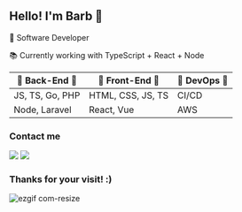 ## Hello! I'm Barb :rainbow:
:dart: Software Developer

:books: Currently working with TypeScript + React + Node

:blue_heart: Back-End :blue_heart: | :purple_heart: Front-End :purple_heart: | :pink_heart: DevOps :pink_heart:
--- | --- | ---
JS, TS, Go, PHP | HTML, CSS, JS, TS | CI/CD
Node, Laravel | React, Vue | AWS

          
### Contact me
<a href="https://www.linkedin.com/in/barbara-teresa-toledo" target="_blank"><img src="https://img.shields.io/badge/-LinkedIn-%230077B5?style=for-the-badge&logo=linkedin&logoColor=white" target="_blank"></a> <a href = "mailto:barbara-teresa@outlook.com"><img src="https://img.shields.io/badge/Email-D14836?style=for-the-badge&logo=gmail&logoColor=white" target="_blank"></a>
          
### Thanks for your visit! :)

![ezgif com-resize](https://github.com/barbara-teresa-toledo/barbara-teresa-toledo/assets/97132820/e464f7ed-a417-4626-a7e7-22a148772ddd)
